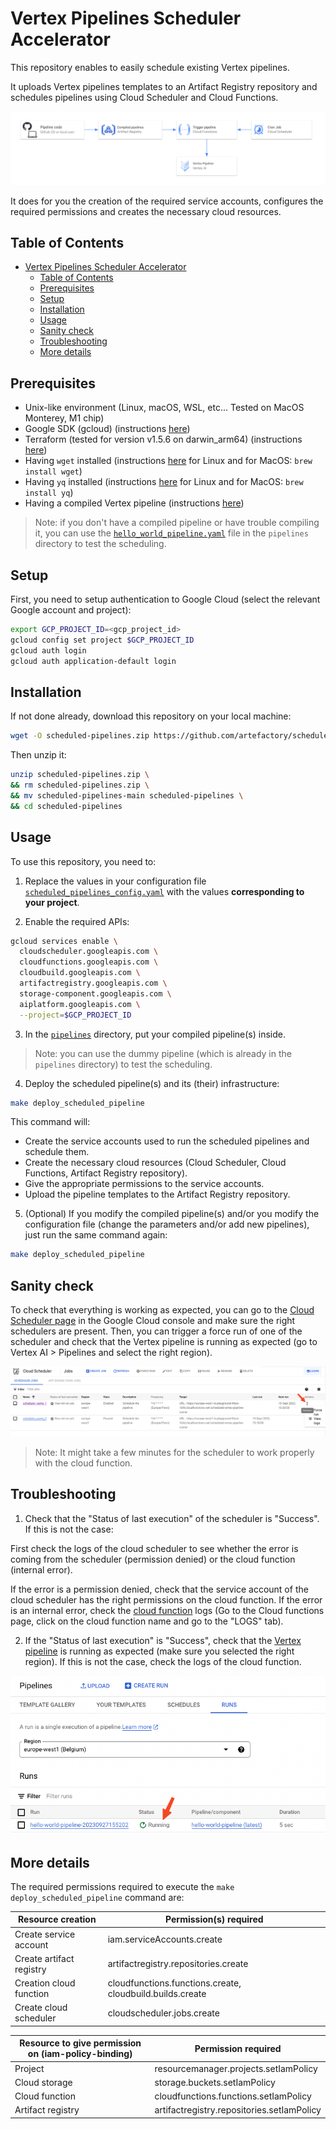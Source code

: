 # Vertex Pipelines Scheduler Accelerator

This repository enables to easily schedule existing Vertex pipelines.

It uploads Vertex pipelines templates to an Artifact Registry repository and schedules pipelines using Cloud Scheduler and Cloud Functions.

<img src="assets/infra.png">

It does for you the creation of the required service accounts, configures the required permissions and creates the necessary cloud resources.

## Table of Contents

- [Vertex Pipelines Scheduler Accelerator](#vertex-pipelines-scheduler-accelerator)
  - [Table of Contents](#table-of-contents)
  - [Prerequisites](#prerequisites)
  - [Setup](#setup)
  - [Installation](#installation)
  - [Usage](#usage)
  - [Sanity check](#sanity-check)
  - [Troubleshooting](#troubleshooting)
  - [More details](#more-details)

## Prerequisites

- Unix-like environment (Linux, macOS, WSL, etc... Tested on MacOS Monterey, M1 chip)
- Google SDK (gcloud) (instructions [here](https://cloud.google.com/sdk/docs/install#installation_instructions))
- Terraform (tested for version v1.5.6 on darwin_arm64) (instructions [here](https://developer.hashicorp.com/terraform/tutorials/aws-get-started/install-cli#install-terraform))
- Having `wget` installed (instructions [here](https://www.gnu.org/software/wget/) for Linux and for MacOS: `brew install wget`)
- Having `yq` installed (instructions [here](https://github.com/mikefarah/yq/#install) for Linux and for MacOS: `brew install yq`)
- Having a compiled Vertex pipeline (instructions [here](https://cloud.google.com/vertex-ai/docs/pipelines/build-pipeline#compile_your_pipeline_into_a_yaml_file))

> Note: if you don't have a compiled pipeline or have trouble compiling it, you can use the [`hello_world_pipeline.yaml`](pipelines/hello_world_pipeline.yaml) file in the `pipelines` directory to test the scheduling.

## Setup

First, you need to setup authentication to Google Cloud (select the relevant Google account and project):

```bash
export GCP_PROJECT_ID=<gcp_project_id>
gcloud config set project $GCP_PROJECT_ID
gcloud auth login
gcloud auth application-default login
```

## Installation

If not done already, download this repository on your local machine:

```bash
wget -O scheduled-pipelines.zip https://github.com/artefactory/scheduled-pipelines/archive/main.zip
```

Then unzip it:

```bash
unzip scheduled-pipelines.zip \
&& rm scheduled-pipelines.zip \
&& mv scheduled-pipelines-main scheduled-pipelines \
&& cd scheduled-pipelines
```

## Usage

To use this repository, you need to:

1. Replace the values in your configuration file  [`scheduled_pipelines_config.yaml`](scheduled_pipelines_config.yaml) with the values **corresponding to your project**.

2. Enable the required APIs:

```bash
gcloud services enable \
  cloudscheduler.googleapis.com \
  cloudfunctions.googleapis.com \
  cloudbuild.googleapis.com \
  artifactregistry.googleapis.com \
  storage-component.googleapis.com \
  aiplatform.googleapis.com \
  --project=$GCP_PROJECT_ID
```

3. In the [`pipelines`](./pipelines/) directory, put your compiled pipeline(s) inside.

> Note: you can use the dummy pipeline (which is already in the `pipelines` directory) to test the scheduling.

4. Deploy the scheduled pipeline(s) and its (their) infrastructure:

```bash
make deploy_scheduled_pipeline
```

This command will:

- Create the service accounts used to run the scheduled pipelines and schedule them.
- Create the necessary cloud resources (Cloud Scheduler, Cloud Functions, Artifact Registry repository).
- Give the appropriate permissions to the service accounts.
- Upload the pipeline templates to the Artifact Registry repository.

5. (Optional) If you modify the compiled pipeline(s) and/or you modify the configuration file (change the parameters and/or add new pipelines), just run the same command again:

```bash
make deploy_scheduled_pipeline
```

## Sanity check

To check that everything is working as expected, you can go to the [Cloud Scheduler page](https://console.cloud.google.com/cloudscheduler) in the Google Cloud console and make sure the right schedulers are present.
Then, you can trigger a force run of one of the scheduler and check that the Vertex pipeline is running as expected (go to Vertex AI > Pipelines and select the right region).

<img src="assets/cloud_schedulers.png" alt="Cloud schedulers" />

> Note: It might take a few minutes for the scheduler to work properly with the cloud function.

## Troubleshooting

1. Check that the "Status of last execution" of the scheduler is "Success". If this is not the case:

First check the logs of the cloud scheduler to see whether the error is coming from the scheduler (permission denied) or the cloud function (internal error).

If the error is a permission denied, check that the service account of the cloud scheduler has the right permissions on the cloud function. If the error is an internal error, check the [cloud function](https://console.cloud.google.com/functions) logs (Go to the Cloud functions page, click on the cloud function name and go to the "LOGS" tab).

2. If the "Status of last execution" is "Success", check that the [Vertex pipeline](https://console.cloud.google.com/vertex-ai/pipelines) is running as expected (make sure you selected the right region). If this is not the case, check the logs of the cloud function.

<img src="assets/vertex_pipelines.png" alt="Vertex pipelines" />

## More details

The required permissions required to execute the `make deploy_scheduled_pipeline` command are:

| Resource creation        | Permission(s) required                                    |
| ------------------------ | --------------------------------------------------------- |
| Create service account   | iam.serviceAccounts.create                                |
| Create artifact registry | artifactregistry.repositories.create                      |
| Creation cloud function  | cloudfunctions.functions.create, cloudbuild.builds.create |
| Create cloud scheduler   | cloudscheduler.jobs.create                                |

| Resource to give permission on (iam-policy-binding) | Permission required                        |
| ----------------- | ------------------------------------------ |
| Project           | resourcemanager.projects.setIamPolicy      |
| Cloud storage     | storage.buckets.setIamPolicy               |
| Cloud function    | cloudfunctions.functions.setIamPolicy      |
| Artifact registry | artifactregistry.repositories.setIamPolicy |
